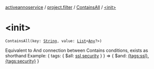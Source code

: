 [activeannoservice](../../index.md) / [project.filter](../index.md) / [ContainsAll](index.md) / [&lt;init&gt;](./-init-.md)

# &lt;init&gt;

`ContainsAll(key: `[`String`](https://kotlinlang.org/api/latest/jvm/stdlib/kotlin/-string/index.html)`, value: `[`List`](https://kotlinlang.org/api/latest/jvm/stdlib/kotlin.collections/-list/index.html)`<`[`Any`](https://kotlinlang.org/api/latest/jvm/stdlib/kotlin/-any/index.html)`?>)`

Equivalent to And connection between Contains conditions, exists as shorthand
Example:
{ tags: { $all: [ssl,security](#) } } =&gt; { $and: [{tags:ssl},{tags:security}](#) }

